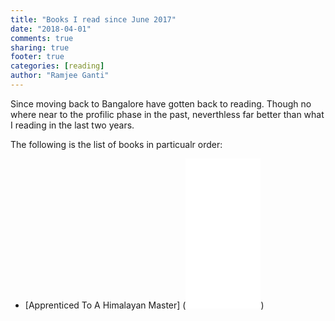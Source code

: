 ```yaml
---
title: "Books I read since June 2017"
date: "2018-04-01"
comments: true
sharing: true
footer: true
categories: [reading]
author: "Ramjee Ganti"
---
```


Since moving back to Bangalore have gotten back to reading. Though no where near to the profilic phase in the past, neverthless far better than what I reading in the last two years.

The following is the list of books in particualr order:

* [Apprenticed To A Himalayan Master] (<iframe style="width:120px;height:240px;" marginwidth="0" marginheight="0" scrolling="no" frameborder="0" src="//ws-in.amazon-adsystem.com/widgets/q?ServiceVersion=20070822&OneJS=1&Operation=GetAdHtml&MarketPlace=IN&source=ac&ref=tf_til&ad_type=product_link&tracking_id=rganti-21&marketplace=amazon&region=IN&placement=8191009609&asins=8191009609&linkId=72b4720ca03f4e88fe776162f494e86d&show_border=true&link_opens_in_new_window=true&price_color=333333&title_color=0066c0&bg_color=ffffff">
    </iframe>)

